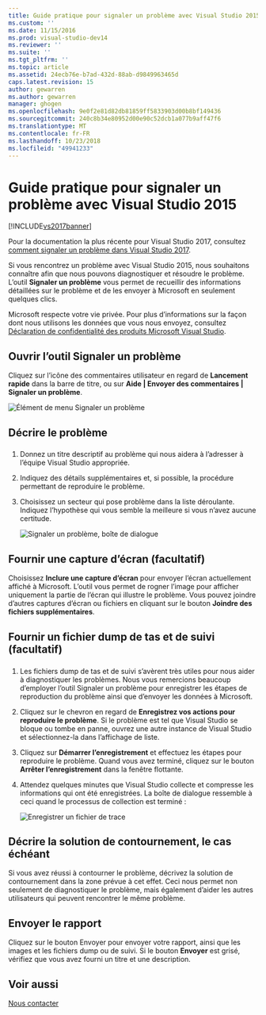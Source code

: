 ```yaml
---
title: Guide pratique pour signaler un problème avec Visual Studio 2015 | Microsoft Docs
ms.custom: ''
ms.date: 11/15/2016
ms.prod: visual-studio-dev14
ms.reviewer: ''
ms.suite: ''
ms.tgt_pltfrm: ''
ms.topic: article
ms.assetid: 24ecb76e-b7ad-432d-88ab-d9849963465d
caps.latest.revision: 15
author: gewarren
ms.author: gewarren
manager: ghogen
ms.openlocfilehash: 9e0f2e81d82db81859ff5833903d00b8bf149436
ms.sourcegitcommit: 240c8b34e80952d00e90c52dcb1a077b9aff47f6
ms.translationtype: MT
ms.contentlocale: fr-FR
ms.lasthandoff: 10/23/2018
ms.locfileid: "49941233"
---
```

# <a name="how-to-report-a-problem-with-visual-studio-2015"></a>Guide pratique pour signaler un problème avec Visual Studio 2015
[!INCLUDE[vs2017banner](../includes/vs2017banner.md)]

Pour la documentation la plus récente pour Visual Studio 2017, consultez [comment signaler un problème dans Visual Studio 2017](/visualstudio/ide/how-to-report-a-problem-with-visual-studio-2017).

Si vous rencontrez un problème avec Visual Studio 2015, nous souhaitons connaître afin que nous pouvons diagnostiquer et résoudre le problème.  L’outil **Signaler un problème** vous permet de recueillir des informations détaillées sur le problème et de les envoyer à Microsoft en seulement quelques clics.  
  
 Microsoft respecte votre vie privée. Pour plus d’informations sur la façon dont nous utilisons les données que vous nous envoyez, consultez [Déclaration de confidentialité des produits Microsoft Visual Studio](https://www.visualstudio.com/en-us/dn948229).  
  
## <a name="open-the-report-a-problem-tool"></a>Ouvrir l’outil Signaler un problème  
 Cliquez sur l’icône des commentaires utilisateur en regard de **Lancement rapide** dans la barre de titre, ou sur **Aide &#124; Envoyer des commentaires &#124; Signaler un problème**.  
  
 ![Élément de menu Signaler un problème](../ide/media/report-a-problem-menu-item.png "Élément de menu Signaler un problème")  
  
## <a name="describe-the-problem"></a>Décrire le problème  
  
###  <a name="describe_the_problem"></a>  
  
1. Donnez un titre descriptif au problème qui nous aidera à l’adresser à l’équipe Visual Studio appropriée.  
  
2. Indiquez des détails supplémentaires et, si possible, la procédure permettant de reproduire le problème.  
  
3. Choisissez un secteur qui pose problème dans la liste déroulante. Indiquez l’hypothèse qui vous semble la meilleure si vous n’avez aucune certitude.  
  
   ![Signaler un problème, boîte de dialogue](../ide/media/report-a-problem-dialog.png "Signaler un problème, boîte de dialogue")  
  
## <a name="provide-a-screenshot-optional"></a>Fournir une capture d’écran (facultatif)  
 Choisissez **Inclure une capture d’écran** pour envoyer l’écran actuellement affiché à Microsoft. L’outil vous permet de rogner l’image pour afficher uniquement la partie de l’écran qui illustre le problème. Vous pouvez joindre d’autres captures d’écran ou fichiers en cliquant sur le bouton **Joindre des fichiers supplémentaires**.  
  
## <a name="provide-a-trace-and-heap-dump-optional"></a>Fournir un fichier dump de tas et de suivi (facultatif)  
  
###  <a name="provide_a_trace_and_heap_dump"></a>  
  
1.  Les fichiers dump de tas et de suivi s’avèrent très utiles pour nous aider à diagnostiquer les problèmes.   Nous vous remercions beaucoup d’employer l’outil Signaler un problème pour enregistrer les étapes de reproduction du problème ainsi que d’envoyer les données à Microsoft.  
  
2.  Cliquez sur le chevron en regard de **Enregistrez vos actions pour reproduire le problème**. Si le problème est tel que Visual Studio se bloque ou tombe en panne, ouvrez une autre instance de Visual Studio et sélectionnez-la dans l’affichage de liste.  
  
3.  Cliquez sur **Démarrer l’enregistrement** et effectuez les étapes pour reproduire le problème. Quand vous avez terminé, cliquez sur le bouton **Arrêter l’enregistrement** dans la fenêtre flottante.  
  
4.  Attendez quelques minutes que Visual Studio collecte et compresse les informations qui ont été enregistrées. La boîte de dialogue ressemble à ceci quand le processus de collection est terminé :  
  
     ![Enregistrer un fichier de trace](../ide/media/record-a-trace-file.png "Enregistrer un fichier de trace")  
  
## <a name="describe-the-workaround-if-there-is-one"></a>Décrire la solution de contournement, le cas échéant  
 Si vous avez réussi à contourner le problème, décrivez la solution de contournement dans la zone prévue à cet effet. Ceci nous permet non seulement de diagnostiquer le problème, mais également d’aider les autres utilisateurs qui peuvent rencontrer le même problème.  
  
## <a name="submit-the-report"></a>Envoyer le rapport  
 Cliquez sur le bouton Envoyer pour envoyer votre rapport, ainsi que les images et les fichiers dump ou de suivi. Si le bouton **Envoyer** est grisé, vérifiez que vous avez fourni un titre et une description.  
  
## <a name="see-also"></a>Voir aussi  
 [Nous contacter](../ide/talk-to-us.md)

